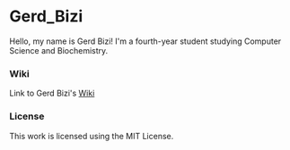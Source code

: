# Gerd_Bizi

Hello, my name is Gerd Bizi! I'm a fourth-year student studying Computer Science and Biochemistry.

### Wiki
Link to Gerd Bizi's [Wiki](https://github.com/bcb420-2024/Gerd_Bizi/wiki)

### License
This work is licensed using the MIT License.
